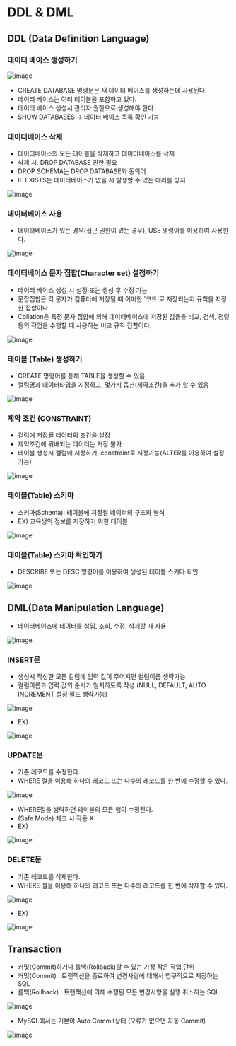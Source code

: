 # DDL & DML 
## DDL (Data Definition Language)
### 데이터 베이스 생성하기 

![image](https://github.com/chelsea7023/TIL/assets/156149302/220f75e6-9876-46c0-a485-02ccc19ff803)


* CREATE DATABASE 명령문은 새 데이터 베이스를 생성하는데 사용된다.
* 데이터 베이스는 여러 테이블을 포함하고 있다.
* 데이터 베이스 생성시 관리자 권한으로 생성해야 한다.
* SHOW DATABASES -> 데이터 베이스 목록 확인 가능

### 데이터베이스 삭제
* 데이터베이스의 모든 테이블을 삭제하고 데이터베이스를 삭제
* 삭제 시, DROP DATABASE 권한 필요
* DROP SCHEMA는 DROP DATABASE와 동의어
* IF EXISTS는 데이터베이스가 없을 시 발생할 수 있는 에러를 방지 

![image](https://github.com/chelsea7023/TIL/assets/156149302/8c85524a-3be5-4eed-983b-8ff8fd42d24f)

### 데이터베이스 사용 
* 데이터베이스가 있는 경우(접근 권한이 있는 경우), USE 명령어를 이용하여 사용한다.

![image](https://github.com/chelsea7023/TIL/assets/156149302/a6fa34e7-7701-45bc-9590-aa677a7a7d0d)


### 데이터베이스 문자 집합(Character set) 설정하기 
* 데이터 베이스 생성 시 설정 또는 생성 후 수정 가능
* 문잡집합은 각 문자가 컴퓨터에 저장될 때 어떠한 '코드'로 저장되는지 규칙을 지정한 집합이다. 
* Collation은 특정 문자 집합에 의해 데이터베이스에 저장된 값들을 비교, 검색, 정렬 등의 작업을 수행할 때 사용하는 비교 규칙 집합이다.

![image](https://github.com/chelsea7023/TIL/assets/156149302/ca48cebe-90bf-49b4-8827-486f21e928d4)

### 테이블 (Table) 생성하기
* CREATE 명령어를 통해 TABLE을 생성할 수 있음
* 컬럼명과 데이터타입을 지정하고, 몇가지 옵션(제약조건)을 추가 할 수 있음

![image](https://github.com/chelsea7023/TIL/assets/156149302/f0b47a83-afb8-4709-adc7-5e98cf029905)

### 제약 조건 (CONSTRAINT)
* 컬럼에 저장될 데이터의 조건을 설정
* 제약조건에 위배되는 데이터는 저장 불가
* 테이블 생성시 컬럼에 지정하거, constraint로 지정가능(ALTER를 이용하여 설정 가능)

![image](https://github.com/chelsea7023/TIL/assets/156149302/05eed60f-5af1-42ad-83e2-ba45afebb8c3)

### 테이블(Table) 스키마
* 스키마(Schema): 테이블에 저장될 데이터의 구조와 형식
* EX) 교육생의 정보를 저장하기 위한 테이블 

![image](https://github.com/chelsea7023/TIL/assets/156149302/089cc7ff-155e-49b2-8dde-f895ebd97ff3)

### 테이블(Table) 스키마 확인하기
* DESCRIBE 또는 DESC 명령어를 이용하여 생성된 테이블 스키마 확인

![image](https://github.com/chelsea7023/TIL/assets/156149302/3744c924-0927-446e-a985-99d80afe1a76)

## DML(Data Manipulation Language)
* 데이터베이스에 데이터를 삽입, 조회, 수정, 삭제할 때 사용

![image](https://github.com/chelsea7023/TIL/assets/156149302/be58ccec-b90a-45b9-9000-956bd0b251a5)

### INSERT문
* 생성시 작성한 모든 칼럼에 입력 값이 주어지면 컬럼이름 생략가능
* 컬럼이름과 입력 값의 순서가 일치하도록 작성 (NULL, DEFAULT, AUTO INCREMENT 설정 필드 생략가능)

![image](https://github.com/chelsea7023/TIL/assets/156149302/f16b8928-31a5-48a7-8cb6-40a077bc9950)

* EX)

![image](https://github.com/chelsea7023/TIL/assets/156149302/51139a3a-7680-4d31-8e4c-ccdc37c2d1b2)

### UPDATE문
* 기존 레코드를 수정한다. 
* WHERE 절을 이용해 하나의 레코드 또는 다수의 레코드를 한 번에 수정할 수 있다.

![image](https://github.com/chelsea7023/TIL/assets/156149302/35879911-7a0d-4006-85a6-f6bc11fce43a)

* WHERE절을 생략하면 테이블의 모든 행이 수정된다.
* (Safe Mode) 체크 시 작동 X
* EX)

![image](https://github.com/chelsea7023/TIL/assets/156149302/dd37edcf-2733-4c66-950f-dddd0c8880ba)

### DELETE문
* 기존 레코드를 삭제한다.
* WHERE 절을 이용해 하나의 레코드 또는 다수의 레코드를 한 번에 삭제할 수 있다. 

![image](https://github.com/chelsea7023/TIL/assets/156149302/60f0ac73-9bd0-4dd4-9f7c-61d21e361361)

* EX)

![image](https://github.com/chelsea7023/TIL/assets/156149302/6bcd3de8-f1ca-4c1a-ad57-1ba611ba973c)

## Transaction 
* 커밋(Commit)하거나 롤백(Rollback)할 수 있는 가장 작은 작업 단위
* 커밋(Commit) : 트랜잭션을 종료하여 변경사랑에 대해서 영구적으로 저장하는 SQL
* 롤백(Rollback) : 트랜잭션에 의해 수행된 모든 변경사항을 실행 취소하는 SQL 

![image](https://github.com/chelsea7023/TIL/assets/156149302/35015d2d-f472-4ab8-a855-90bf37e3d854)

* MySQL에서는 기본이 Auto Commit상태 (오류가 없으면 자동 Commit)

![image](https://github.com/chelsea7023/TIL/assets/156149302/c39f759d-d82f-4957-9a10-afb6561d5257)